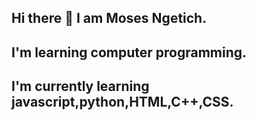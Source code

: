 ## Hi there 👋 I am Moses Ngetich.
## I'm learning computer programming. 
## I'm currently learning javascript,python,HTML,C++,CSS.
<!--
**mosees01/mosees01** is a ✨ _special_ ✨ repository because its `README.md` (this file) appears on your GitHub profile.

Here are some ideas to get you started:

##I’m currently working on to get computer programming skills
## I’m currently learning computer programming
- 👯 I’m looking to collaborate on ...
- 🤔 I’m looking for help with ...
- 💬 Ask me about ..
## How to reach me my email address is mosesngetich836@gmail.com

